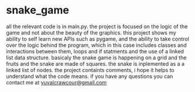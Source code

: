 # snake_game
all the relevant code is in main.py.
the project is focused on the logic of the game and not about the beauty of the graphics.
this project shows my ability to self learn new APIs such as pygame, 
and the ability to take control over the logic behind the program,
which in this case includes classes and interactions between them, loops and if statments and the use of a linked list data structure.
basicaly the snake game is happening on a grid and the fruits and the snake are made of squares.
the snake is inplemented as a a linked list of nodes.
the project containts comments, i hope it helps to understand what the code means.
if you have any questions you can contact me at yuvalcrawcour@gmail.com
